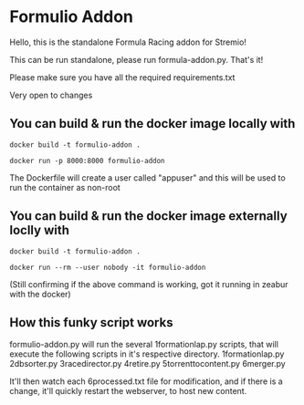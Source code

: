 # Formulio Addon
Hello, this is the standalone Formula Racing addon for Stremio!

This can be run standalone, please run formula-addon.py.
That's it!

Please make sure you have all the required requirements.txt

Very open to changes

## You can build & run the docker image locally with
```
docker build -t formulio-addon .
```
```
docker run -p 8000:8000 formulio-addon
```

The Dockerfile will create a user called "appuser" and this will be used to run the container as non-root

## You can build & run the docker image externally loclly with
```
docker build -t formulio-addon .
```
```
docker run --rm --user nobody -it formulio-addon
```

(Still confirming if the above command is working, got it running in zeabur with the docker)


## How this funky script works
formulio-addon.py will run the several 1formationlap.py scripts, that will execute the following scripts in it's respective directory.
1formationlap.py
2dbsorter.py
3racedirector.py
4retire.py
5torrenttocontent.py
6merger.py

It'll then watch each 6processed.txt file for modification, and if there is a change, it'll quickly restart the webserver, to host new content. 